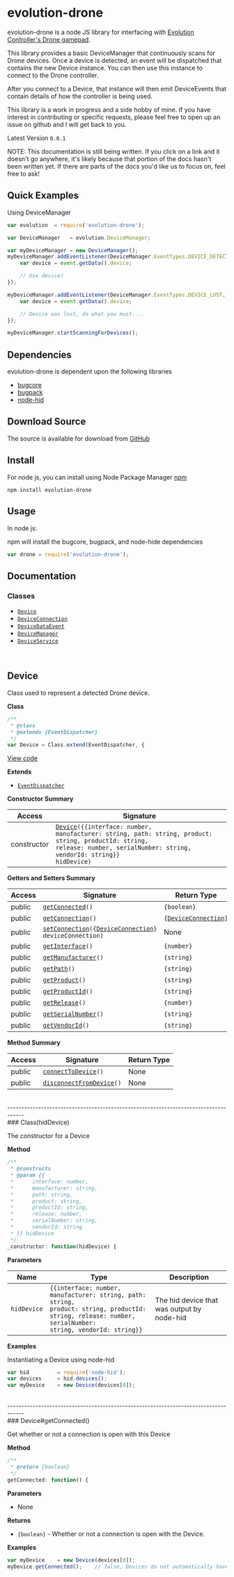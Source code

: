 # evolution-drone

evolution-drone is a node JS library for interfacing with
[Evolution Controller's Drone gamepad](http://www.evolutioncontrollers.com/).

This library provides a basic DeviceManager that continuously scans for Drone devices.
Once a device is detected, an event will be dispatched that contains the new Device
instance. You can then use this instance to connect to the Drone controller.

After you connect to a Device, that instance will then emit DeviceEvents that contain
details of how the controller is being used.

This library is a work in progress and a side hobby of mine. If you have interest in
contributing or specific requests, please feel free to open up an issue on github and
I will get back to you.

Latest Version `0.0.1`

NOTE: This documentation is still being written. If you click on a link and it
doesn't go anywhere, it's likely because that portion of the docs hasn't been
written yet. If there are parts of the docs you'd like us to focus on, feel
free to ask!


## Quick Examples

Using DeviceManager
```javascript
var evolution  = require('evolution-drone');

var DeviceManager   = evolution.DeviceManager;

var myDeviceManager = new DeviceManager();
myDeviceManager.addEventListener(DeviceManager.EventTypes.DEVICE_DETECTED, function(event) {
    var device = event.getData().device;

    // Use device!
});

myDeviceManager.addEventListener(DeviceManager.EventTypes.DEVICE_LOST, function(event) {
    var device = event.getData().device;

    // Device was lost, do what you must....
});

myDeviceManager.startScanningForDevices();
```


## Dependencies

evolution-drone is dependent upon the following libraries
* [bugcore](https://github.com/airbug/bugcore)
* [bugpack](https://github.com/airbug/bugpack)
* [node-hid](https://github.com/node-hid/node-hid)


## Download Source

The source is available for download from [GitHub](https://github.com/brianneisler/evolution-drone)


## Install

For node js, you can install using Node Package Manager [npm](https://www.npmjs.org/package/evolution-drone)

    npm install evolution-drone


## Usage

In node js:

npm will install the bugcore, bugpack, and node-hide dependencies

```javascript
var drone = require('evolution-drone');


```


## Documentation

### Classes

* [`Device`](#Device)
* [`DeviceConnection`](#DeviceConnection)
* [`DeviceDataEvent`](#DeviceDataEvent)
* [`DeviceManager`](#DeviceManager)
* [`DeviceService`](#DeviceService)



<br /><a name="Device" />
## Device

Class used to represent a detected Drone device.


__Class__

```javascript
/**
 * @class
 * @extends {EventDispatcher}
 */
var Device = Class.extend(EventDispatcher, {
```
[View code](https://github.com/brianneisler/evolution-drone/blob/v0.0.2/libraries/evolution-drone/js/src/core/Device.js)


__Extends__

* [`EventDispatcher`](https://github.com/airbug/bugcore#EventDispatcher)


__Constructor Summary__

Access | Signature
--- | ---
constructor | <code>[Device](#Device_constructor)({{interface: number, manufacturer: string, path: string, product: string, productId: string, release: number, serialNumber: string, vendorId: string}} hidDevice)</code>


__Getters and Setters Summary__

Access | Signature | Return Type
--- | --- | ---
public | <code>[getConnected](#Device_getConnected)()</code> | <code>{boolean}</code>
public | <code>[getConnection](#Device_getConnection)()</code> | <code>{[DeviceConnection](#DeviceConnection)}</code>
public | <code>[setConnection](#Device_setConnection)({[DeviceConnection](#DeviceConnection)} deviceConnection)</code> | None
public | <code>[getInterface](#Device_getInterface)()</code> | <code>{number}</code>
public | <code>[getManufacturer](#Device_getManufacturer)()</code> | <code>{string}</code>
public | <code>[getPath](#Device_getPath)()</code> | <code>{string}</code>
public | <code>[getProduct](#Device_getProduct)()</code> | <code>{string}</code>
public | <code>[getProductId](#Device_getProductId)()</code> | <code>{string}</code>
public | <code>[getRelease](#Device_getRelease)()</code> | <code>{number}</code>
public | <code>[getSerialNumber](#Device_getSerialNumber)()</code> | <code>{string}</code>
public | <code>[getVendorId](#Device_getVendorId)()</code> | <code>{string}</code>


__Method Summary__

Access | Signature | Return Type
--- | --- | ---
public | <code>[connectToDevice](#Device_connectToDevice)()</code> | None
public | <code>[disconnectFromDevice](#Device_disconnectFromDevice)()</code> | None


<br />
------------------------------------------------------------------------------------
<br />

<a name="Device_constructor" />
### Class(hidDevice)

The constructor for a Device


__Method__

```javascript
/**
 * @constructs
 * @param {{
 *      interface: number,
 *      manufacturer: string,
 *      path: string,
 *      product: string,
 *      productId: string,
 *      release: number,
 *      serialNumber: string,
 *      vendorId: string
 * }} hidDevice
 */
_constructor: function(hidDevice) {
```


__Parameters__

Name | Type | Description
--- | --- | ---
`hidDevice` | <code>{{interface: number, manufacturer: string, path: string, product: string, productId: string, release: number, serialNumber: string, vendorId: string}}</code> | The hid device that was output by node-hid


__Examples__

Instantiating a Device using node-hid
```js
var hid         = require('node-hid');
var devices     = hid.devices();
var myDevice    = new Device(devices[0]);
```

<br />
------------------------------------------------------------------------------------
<br />

<a name="Device_getConnected" />
### Device#getConnected()

Get whether or not a connection is open with this Device


__Method__

```javascript
/**
 * @return {boolean}
 */
getConnected: function() {
```

__Parameters__

* None


__Returns__

* <code>{boolean}</code> - Whether or not a connection is open with the Device.


__Examples__

```javascript
var myDevice    = new Device(devices[0]);
myDevice.getConnected();    // false, Devices do not automatically have a connection open when they're detected.
```
